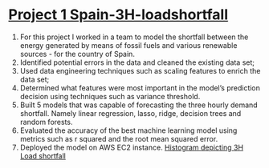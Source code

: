 # [Project 1 Spain-3H-loadshortfall](https://github.com/Theo777-tech/Spain-3H-loadshortfall-)
1. For this project I worked in a team  to model the shortfall between the energy generated by means of fossil fuels and various renewable sources - for the country of Spain.
2. Identified potential errors in the data and cleaned the existing data set;
3. Used data engineering techniques such as scaling features  to enrich the data set;
4. Determined what features were most important in the model’s prediction decision using techniques such as variance threshold.
5. Built 5 models that was capable of forecasting the three hourly demand shortfall. Namely linear regression, lasso, ridge, decision trees and random forests.
6. Evaluated the accuracy of the best machine learning model using metrics such as r squared and the root mean squared error.
7. Deployed the model on AWS EC2 instance.
[Histogram depicting 3H Load shortfall](https://github.com/Theo777-tech/Spain-3H-loadshortfall-/blob/main/images/image%201.png)
